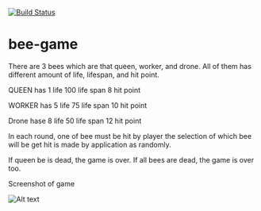 [![Build Status](https://travis-ci.org/mehmetuygun/bee-game.svg?branch=master)](https://travis-ci.org/mehmetuygun/bee-game)

# bee-game

There are 3 bees which are that queen, worker, and drone. All of them has different amount of life, lifespan, and hit point.

QUEEN has
  1 life
  100 life span
  8 hit point

WORKER has
  5 life
  75 life span
  10 hit point

Drone hase
  8 life
  50 life span
  12 hit point
  
  In each round, one of bee must be hit by player the selection of which bee will be get hit is made by application as randomly.
  
  If queen be is dead, the game is over.
  If all bees are dead, the game is over too.
  
  Screenshot of game
  
  ![Alt text](  https://s23.postimg.org/tim2gmk97/game_screen_shot.png "bee-game")

